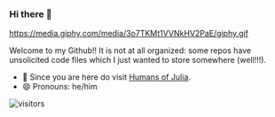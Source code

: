 ### Hi there 👋

https://media.giphy.com/media/3o7TKMt1VVNkHV2PaE/giphy.gif

Welcome to my Github!! It is not at all organized: some repos have unsolicited code files which I just wanted to store somewhere (well!!!). 

- 🔭 Since you are here do visit [Humans of Julia](https://github.com/Humans-of-Julia).
- 😄 Pronouns: he/him

![visitors](https://visitor-badge.glitch.me/badge?page_id=arubhardwaj/arubhardwaj)


<!--
**arubhardwaj/arubhardwaj** is a ✨ _special_ ✨ repository because its `README.md` (this file) appears on your GitHub profile.

